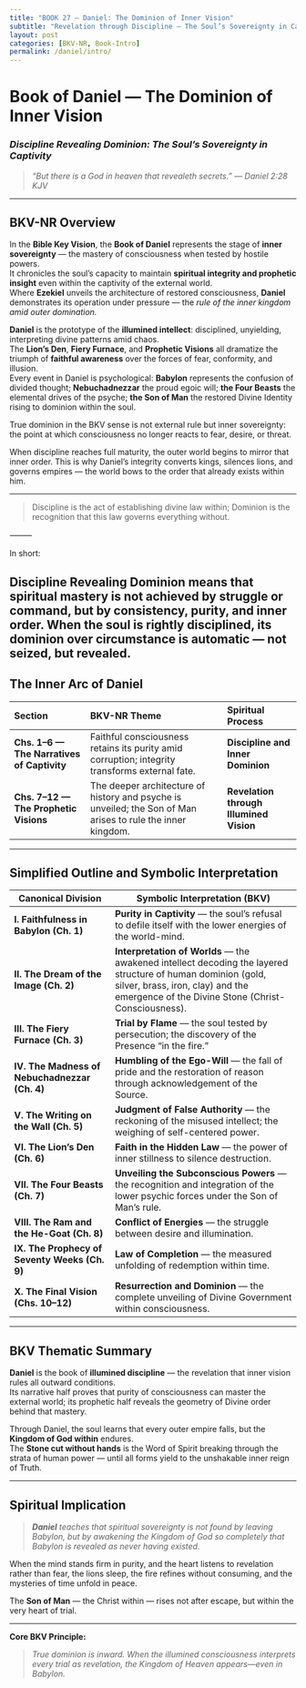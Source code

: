 ```yaml
---
title: "BOOK 27 — Daniel: The Dominion of Inner Vision"
subtitle: "Revelation through Discipline — The Soul’s Sovereignty in Captivity"
layout: post
categories: [BKV-NR, Book-Intro]
permalink: /daniel/intro/
---
```


# **Book of Daniel — The Dominion of Inner Vision**
### *Discipline Revealing Dominion: The Soul’s Sovereignty in Captivity*

> _“But there is a God in heaven that revealeth secrets.” — Daniel 2:28 KJV_

---

## **BKV-NR Overview**

In the **Bible Key Vision**, the **Book of Daniel** represents the stage of **inner sovereignty** — the mastery of consciousness when tested by hostile powers.  
It chronicles the soul’s capacity to maintain **spiritual integrity and prophetic insight** even within the captivity of the external world.  
Where **Ezekiel** unveils the architecture of restored consciousness, **Daniel** demonstrates its operation under pressure — the *rule of the inner kingdom amid outer domination.*

**Daniel** is the prototype of the **illumined intellect**: disciplined, unyielding, interpreting divine patterns amid chaos.  
The **Lion’s Den**, **Fiery Furnace**, and **Prophetic Visions** all dramatize the triumph of **faithful awareness** over the forces of fear, conformity, and illusion.  
Every event in Daniel is psychological: **Babylon** represents the confusion of divided thought; **Nebuchadnezzar** the proud egoic will; **the Four Beasts** the elemental drives of the psyche; **the Son of Man** the restored Divine Identity rising to dominion within the soul.

True dominion in the BKV sense is not external rule but inner sovereignty:
the point at which consciousness no longer reacts to fear, desire, or threat.

When discipline reaches full maturity, the outer world begins to mirror that inner order.
This is why Daniel’s integrity converts kings, silences lions, and governs empires — the world bows to the order that already exists within him.

---

>Discipline is the act of establishing divine law within;
>Dominion is the recognition that this law governs everything without.

⸻

In short:

**Discipline Revealing Dominion** means that spiritual mastery is not achieved by struggle or command, but by consistency, purity, and inner order.
When the soul is rightly disciplined, its dominion over circumstance is automatic — not seized, but revealed.
---

## **The Inner Arc of Daniel**

| Section | BKV-NR Theme | Spiritual Process |
| :--- | :--- | :--- |
| **Chs. 1–6 — The Narratives of Captivity** | Faithful consciousness retains its purity amid corruption; integrity transforms external fate. | **Discipline and Inner Dominion** |
| **Chs. 7–12 — The Prophetic Visions** | The deeper architecture of history and psyche is unveiled; the Son of Man arises to rule the inner kingdom. | **Revelation through Illumined Vision** |

---

## **Simplified Outline and Symbolic Interpretation**

| Canonical Division | **Symbolic Interpretation (BKV)** |
| --- | --- |
| **I. Faithfulness in Babylon (Ch. 1)** | **Purity in Captivity** — the soul’s refusal to defile itself with the lower energies of the world-mind. |
| **II. The Dream of the Image (Ch. 2)** | **Interpretation of Worlds** — the awakened intellect decoding the layered structure of human dominion (gold, silver, brass, iron, clay) and the emergence of the Divine Stone (Christ-Consciousness). |
| **III. The Fiery Furnace (Ch. 3)** | **Trial by Flame** — the soul tested by persecution; the discovery of the Presence “in the fire.” |
| **IV. The Madness of Nebuchadnezzar (Ch. 4)** | **Humbling of the Ego-Will** — the fall of pride and the restoration of reason through acknowledgement of the Source. |
| **V. The Writing on the Wall (Ch. 5)** | **Judgment of False Authority** — the reckoning of the misused intellect; the weighing of self-centered power. |
| **VI. The Lion’s Den (Ch. 6)** | **Faith in the Hidden Law** — the power of inner stillness to silence destruction. |
| **VII. The Four Beasts (Ch. 7)** | **Unveiling the Subconscious Powers** — the recognition and integration of the lower psychic forces under the Son of Man’s rule. |
| **VIII. The Ram and the He-Goat (Ch. 8)** | **Conflict of Energies** — the struggle between desire and illumination. |
| **IX. The Prophecy of Seventy Weeks (Ch. 9)** | **Law of Completion** — the measured unfolding of redemption within time. |
| **X. The Final Vision (Chs. 10–12)** | **Resurrection and Dominion** — the complete unveiling of Divine Government within consciousness. |

---

## **BKV Thematic Summary**

**Daniel** is the book of **illumined discipline** — the revelation that inner vision rules all outward conditions.  
Its narrative half proves that purity of consciousness can master the external world; its prophetic half reveals the geometry of Divine order behind that mastery.  

Through Daniel, the soul learns that every outer empire falls, but the **Kingdom of God within** endures.  
The **Stone cut without hands** is the Word of Spirit breaking through the strata of human power — until all forms yield to the unshakable inner reign of Truth.

---

## **Spiritual Implication**

>_**Daniel** teaches that spiritual sovereignty is not found by leaving Babylon, but by awakening the Kingdom of God so completely that Babylon is revealed as never having existed._

When the mind stands firm in purity, and the heart listens to revelation rather than fear, the lions sleep, the fire refines without consuming, and the mysteries of time unfold in peace.  

The **Son of Man** — the Christ within — rises not after escape, but within the very heart of trial.

---

**Core BKV Principle:**  
> _True dominion is inward. When the illumined consciousness interprets every trial as revelation, the Kingdom of Heaven appears—even in Babylon._
